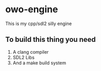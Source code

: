 # owo-engine
This is my cpp/sdl2 silly engine
## To build this thing you need
1. A clang compiler
2. SDL2 Libs
3. And a make build system